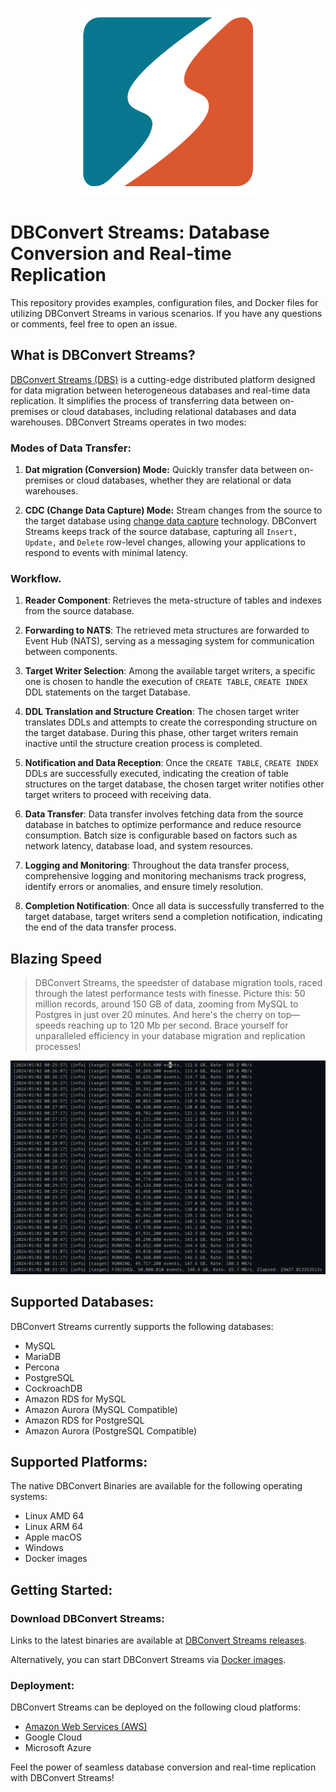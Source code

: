 
<p align="center">
  <img src="assets/images/dbconvert-stream-logo.svg" width="300" alt="DBConvert Streams Logo">
</p>

# DBConvert Streams: Database Conversion and Real-time Replication

This repository provides examples, configuration files, and Docker files for utilizing DBConvert Streams in various scenarios. If you have any questions or comments, feel free to open an issue.

## What is DBConvert Streams?

[DBConvert Streams (DBS)](https://stream.dbconvert.com/guide/introduction) is a cutting-edge distributed platform designed for data migration between heterogeneous databases and real-time data replication. It simplifies the process of transferring data between on-premises or cloud databases, including relational databases and data warehouses. DBConvert Streams operates in two modes:

### Modes of Data Transfer:

1. **Dat migration (Conversion) Mode:**
   Quickly transfer data between on-premises or cloud databases, whether they are relational or data warehouses.

2. **CDC (Change Data Capture) Mode:**
   Stream changes from the source to the target database using [change data capture](https://dbconvert.com/blog/change-data-capture-cdc-what-it-is-and-how-it-works/) technology. DBConvert Streams keeps track of the source database, capturing all `Insert,` `Update,` and `Delete` row-level changes, allowing your applications to respond to events with minimal latency.


### Workflow.

1. **Reader Component**: Retrieves the meta-structure of tables and indexes from the source database.

2. **Forwarding to NATS**: The retrieved meta structures are forwarded to Event Hub (NATS), serving as a messaging system for communication between components.

3. **Target Writer Selection**: Among the available target writers, a specific one is chosen to handle the execution of `CREATE TABLE`, `CREATE INDEX` DDL statements on the target Database.

4. **DDL Translation and Structure Creation**: The chosen target writer translates DDLs and attempts to create the corresponding structure on the target database. During this phase, other target writers remain inactive until the structure creation process is completed.

5. **Notification and Data Reception**: Once the `CREATE TABLE`, `CREATE INDEX` DDLs are successfully executed, indicating the creation of table structures on the target database, the chosen target writer notifies other target writers to proceed with receiving data.

6. **Data Transfer**: Data transfer involves fetching data from the source database in batches to optimize performance and reduce resource consumption. Batch size is configurable based on factors such as network latency, database load, and system resources.

7. **Logging and Monitoring**: Throughout the data transfer process, comprehensive logging and monitoring mechanisms track progress, identify errors or anomalies, and ensure timely resolution.

8. **Completion Notification**: Once all data is successfully transferred to the target database, target writers send a completion notification, indicating the end of the data transfer process.


## Blazing Speed

> DBConvert Streams, the speedster of database migration tools, raced through the latest performance tests with finesse. Picture this: 50 million records, around 150 GB of data, zooming from MySQL to Postgres in just over 20 minutes. And here's the cherry on top—speeds reaching up to 120 Mb per second. Brace yourself for unparalleled efficiency in your database migration and replication processes!

![test results](https://github.com/slotix/dbconvert-streams-public/blob/main/assets/images/50M-Recs.png)


## Supported Databases:

DBConvert Streams currently supports the following databases:
- MySQL
- MariaDB
- Percona
- PostgreSQL
- CockroachDB
- Amazon RDS for MySQL
- Amazon Aurora (MySQL Compatible)
- Amazon RDS for PostgreSQL
- Amazon Aurora (PostgreSQL Compatible)

## Supported Platforms:

The native DBConvert Binaries are available for the following operating systems:

- Linux AMD 64
- Linux ARM 64
- Apple macOS
- Windows
- Docker images

## Getting Started:

### Download DBConvert Streams:

Links to the latest binaries are available at [DBConvert Streams releases](https://stream.dbconvert.com/dbs-releases).

Alternatively, you can start DBConvert Streams via [Docker images](https://github.com/slotix/dbconvert-streams-public/blob/main/docker-images/docker-compose.yml).

### Deployment:

DBConvert Streams can be deployed on the following cloud platforms:

- [Amazon Web Services (AWS)](https://stream.dbconvert.com/guide/deploy-ec2)
- Google Cloud
- Microsoft Azure

Feel the power of seamless database conversion and real-time replication with DBConvert Streams!
